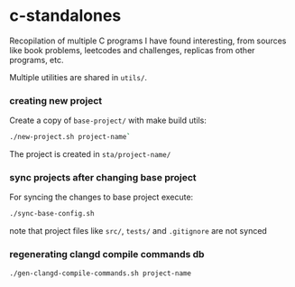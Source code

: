 # c-standalones

Recopilation of multiple C programs I have found interesting, from sources like
book problems, leetcodes and challenges, replicas from other programs, etc.

Multiple utilities are shared in `utils/`.

### creating new project

Create a copy of `base-project/` with make build utils:

```sh
./new-project.sh project-name`
```

The project is created in `sta/project-name/`

### sync projects after changing base project

For syncing the changes to base project execute:

```sh
./sync-base-config.sh
```

note that project files like `src/`, `tests/` and `.gitignore` are not synced

### regenerating clangd compile commands db

```sh
./gen-clangd-compile-commands.sh project-name
```

